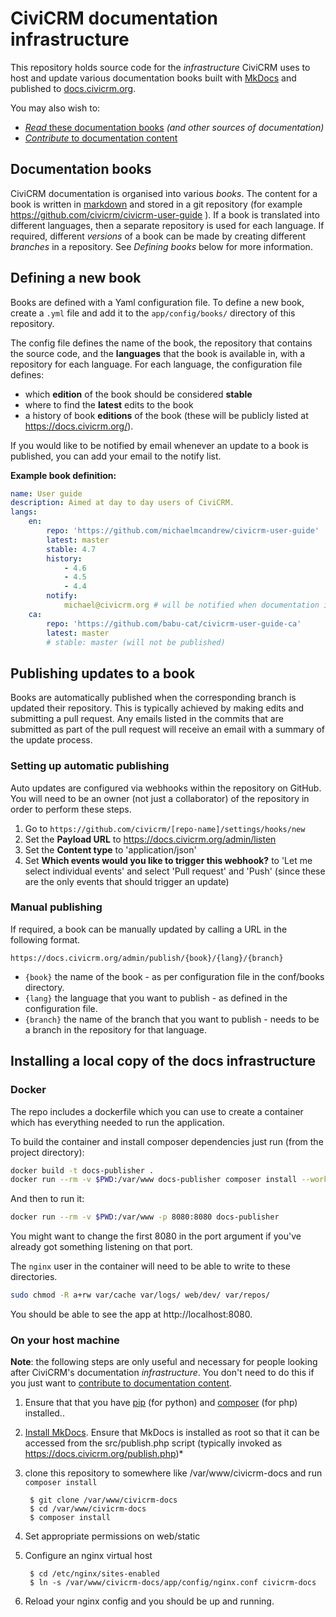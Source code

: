 # CiviCRM documentation infrastructure

This repository holds source code for the *infrastructure* CiviCRM uses to host and update various documentation books built with [MkDocs](http://mkdocs.org/) and published to [docs.civicrm.org](https://docs.civicrm.org).

You may also wish to:

- [*Read* these documentation books](https://civicrm.org/documentation) *(and other sources of documentation)*
- [*Contribute* to documentation content](https://docs.civicrm.org/dev/en/master/documentation/)


## Documentation books

CiviCRM documentation is organised into various *books*. The content for a book is written in [markdown](https://docs.civicrm.org/dev/en/master/markdownrules/) and stored in a git repository (for example https://github.com/civicrm/civicrm-user-guide ). If a book is translated into different languages, then a separate repository is used for each language. If required, different *versions* of a book can be made by creating different *branches* in a repository. See *Defining books* below for more information.

## Defining a new book

Books are defined with a Yaml configuration file. To define a new book, create a `.yml` file and add it to the `app/config/books/` directory of this repository.

The config file defines the name of the book, the repository that contains the source code, and the **languages** that the book is available in, with a repository for each language. For each language, the configuration file defines:

* which **edition** of the book should be considered **stable**
* where to find the **latest** edits to the book
* a history of book **editions** of the book (these will be publicly listed at https://docs.civicrm.org/).

If you would like to be notified by email whenever an update to a book is published, you can add your email to the notify list.

**Example book definition:**
```yml
name: User guide
description: Aimed at day to day users of CiviCRM.
langs:
    en:
        repo: 'https://github.com/michaelmcandrew/civicrm-user-guide'
        latest: master
        stable: 4.7
        history:
            - 4.6
            - 4.5
            - 4.4
        notify:
            michael@civicrm.org # will be notified when documentation is published (as well as any emails mentioned in commits)
    ca:
        repo: 'https://github.com/babu-cat/civicrm-user-guide-ca'
        latest: master
        # stable: master (will not be published)
```

## Publishing updates to a book

Books are automatically published when the corresponding branch is updated their repository. This is typically achieved by making edits and submitting a pull request. Any emails listed in the commits that are submitted as part of the pull request will receive an email with a summary of the update process.

### Setting up automatic publishing

Auto updates are configured via webhooks within the repository on GitHub. You will need to be an owner (not just a collaborator) of the repository in order to perform these steps.

1. Go to `https://github.com/civicrm/[repo-name]/settings/hooks/new`
1. Set the **Payload URL** to https://docs.civicrm.org/admin/listen
1. Set the **Content type** to 'application/json'
1. Set **Which events would you like to trigger this webhook?** to 'Let me select individual events' and select 'Pull request' and 'Push' (since these are the only events that should trigger an update)

### Manual publishing

If required, a book can be manually updated by calling a URL in the following format.

```text
https://docs.civicrm.org/admin/publish/{book}/{lang}/{branch}
```

* `{book}` the name of the book - as per configuration file in the conf/books directory.
* `{lang}` the language that you want to publish - as defined in the configuration file.
* `{branch}` the name of the branch that you want to publish - needs to be a branch in the repository for that language.


## Installing a local copy of the docs infrastructure

### Docker

The repo includes a dockerfile which you can use to create a container which has everything needed to run the application.

To build the container and install composer dependencies just run (from the project directory):

```bash
docker build -t docs-publisher .
docker run --rm -v $PWD:/var/www docs-publisher composer install --working-dir=/var/www
```

And then to run it:

```bash
docker run --rm -v $PWD:/var/www -p 8080:8080 docs-publisher
```

You might want to change the first 8080 in the port argument if you've already got something listening on that port. 

The `nginx` user in the container will need to be able to write to these directories.

```bash
sudo chmod -R a+rw var/cache var/logs/ web/dev/ var/repos/
```

You should be able to see the app at http://localhost:8080.

### On your host machine

**Note**: the following steps are only useful and necessary for people looking after CiviCRM's documentation *infrastructure*. You don't need to do this if you just want to [contribute to documentation content](https://docs.civicrm.org/dev/en/master/documentation/).

1. Ensure that that you have [pip](https://packaging.python.org/en/latest/install_requirements_linux/#installing-pip-setuptools-wheel-with-linux-package-managers) (for python) and [composer](https://getcomposer.org/) (for php) installed..

2. [Install MkDocs](https://docs.civicrm.org/dev/en/master/documentation/#mkdocs). Ensure that MkDocs is installed as root so that it can be accessed from the src/publish.php script (typically invoked as https://docs.civicrm.org/publish.php)*

3. clone this repository to somewhere like /var/www/civicrm-docs and run `composer install`

        $ git clone /var/www/civicrm-docs
        $ cd /var/www/civicrm-docs
        $ composer install

4. Set appropriate permissions on web/static

5. Configure an nginx virtual host

        $ cd /etc/nginx/sites-enabled
        $ ln -s /var/www/civicrm-docs/app/config/nginx.conf civicrm-docs

6. Reload your nginx config and you should be up and running.

